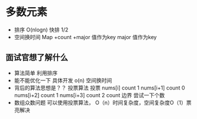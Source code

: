 # 多数元素

- 排序 O(nlogn)  快排   1/2
- 空间换时间 Map +count  +major  值作为key  major 值作为key


## 面试官想了解什么

- 算法简单   利用排序
- 能不能优化一下  具体开发  o(n)  空间换时间
- 背后的算法思想是？？  投票算法
    投票
    nums[i]   count 1
    nums[i+1]   count 0
    nums[i+2]   count 1
    nums[i+3]   count 2
   count 边界  尝试一下个数
- 数组众数问题  可以使用投票算法， O（n）时间复杂度，空间复杂度O（1）票亮解决